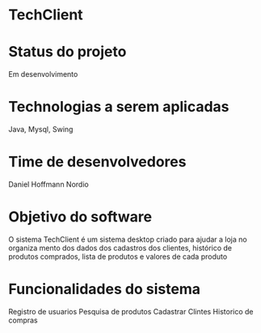 # TechClient
# Status do projeto
Em desenvolvimento

# Technologias a serem aplicadas
Java, Mysql, Swing

# Time de desenvolvedores
Daniel Hoffmann Nordio

# Objetivo do software
O sistema TechClient é um sistema desktop criado para ajudar a loja no organiza mento dos dados dos cadastros dos clientes, histórico de produtos comprados, lista de produtos e valores de cada produto

# Funcionalidades do sistema
Registro de usuarios
Pesquisa de produtos
Cadastrar Clintes
Historico de compras
